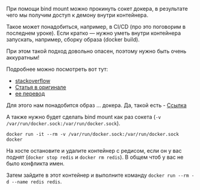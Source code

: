При помощи bind mount можно прокинуть сокет докера, в результате чего мы получим доступ к демону внутри контейнера.

Такое может понадобиться, например, в CI/CD (про это поговорим в последнем уроке). Если кратко — нужно уметь внутри контейнера запускать, например, сборку образа (docker build).

При этом такой подход довольно опасен, поэтому нужно быть очень аккуратным!

Подробнее можно посмотреть вот тут:
- [stackoverflow](https://stackoverflow.com/questions/35110146/can-anyone-explain-docker-sock)
- [Статья в оригинале](https://jpetazzo.github.io/2015/09/03/do-not-use-docker-in-docker-for-ci/)
- [ее перевод](https://habr.com/ru/company/ua-hosting/blog/488536/)

Для этого нам понадобится образ ... докера. Да, такой есть - [Ссылка](https://hub.docker.com/_/docker)

А также нужно будет сделать bind mount как раз сокета (```-v /var/run/docker.sock:/var/run/docker.sock```).
```
docker run -it --rm -v /var/run/docker.sock:/var/run/docker.sock docker
```

На хосте остановите и удалите контейнер с редисом, если он у вас поднят (```docker stop redis``` и ```docker rm redis```). В общем чтоб у вас не было конфликта имен.

Затем зайдите в этот контейнер и выполните команду ```docker run --rm -d --name redis redis```.
